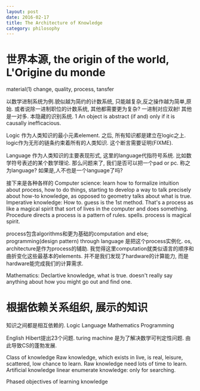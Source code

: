 ```yaml
---
layout: post
date: 2016-02-17
title: The Architecture of Knowledge
category: philosophy
---
```


# 世界本源, the origin of the world, L'Origine du monde
material(1) change, quality, 
process, tansfer

以数学进制系统为例.貌似越为简约的计数系统, 只能越复杂,反之操作越为简单,原始.
或者说除一进制职位的计数系统, 其他都需要更为复杂?
 一进制对应双射! 其他是一对多.
本隐藏的识别系统.
1 An object is abstract (if and) only if it is causally inefficacious.




Logic 作为人类知识的最小元素element. 之后, 所有知识都是建立在logic之上.
logic作为无形的链条约束着所有的人类知识. 这个断言需要证明(FIXME).

Language 作为人类知识的主要表现形式, 这里的language代指符号系统.
比如数学符号表述的某个数学理论. 那么问题来了, 我们是否可以把一个pad or pc.
称之为language? 如果是,人不也是一个language了吗?

接下来是各种各样的
Computer science: learn how to formalize intuition about process, how to do things, 
starting to develop a way to talk precisely about how-to knowledge, as opposed to 
geometry talks about what is true.
Imperative knowledge: How to. guess is the 1st method. That's a process as like a 
magical spirit that sort of lives in the computer and does something.
Procedure directs a process is a pattern of rules. spells.
process is magical spirit.

process包含algorithms和更为基础的computation and else; 
programming(design pattern) through language 是把这个process实例化. 
os, architecture是作为process的辅助.
我觉得这里computation就类似语言的顺序和曲折变化这些最基本的elements.
并不是我们发现了hardware的计算能力, 而是hardware能完成我们的计算需求.

Mathematics: Declartive knowledge, what is true. doesn't really say anything about how
you might go out and find one.

# 根据依赖关系组织, 展示的知识
知识之间都是相互依赖的.
Logic
Language
Mathematics
Programming


English
Hibert提出23个问题. turing machine 是为了解决数学可判定性问题.
由此导致CS的蓬勃发展.


Class of knowledge
Raw knowledge, which exists in live, is real, leisure, scattered, low chance to learn.
Raw knowledge need lots of time to learn.
Artificial knowledge
linear enumerate knowledge: only for searching.


Phased objectives of learning knowledge

